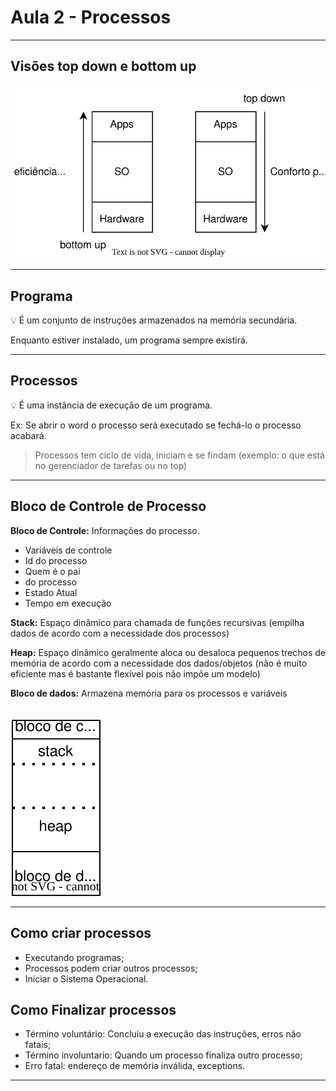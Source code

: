# Aula 2 - Processos

---

## Visões top down e bottom up

![Diagrama sem nome.drawio.svg](Aula%202%20-%20Processos%2005e9dce1e3f9490887cc21424a5c4554/Diagrama_sem_nome.drawio.svg)

---

## Programa

<aside>
💡 É um conjunto de instruções armazenados na memória secundária.

</aside>

Enquanto estiver instalado, um programa sempre existirá.

---

## Processos

<aside>
💡 É uma instância de execução de um programa.

</aside>

Ex: Se abrir o word o processo será executado se fechá-lo o processo acabará.

> Processos tem ciclo de vida, iniciam e se findam (exemplo: o que está no gerenciador de tarefas ou no top)
> 

---

## Bloco de Controle de Processo

**************************************Bloco de Controle:************************************** Informações do processo.

- Variáveis de controle
- Id do processo
- Quem é o pai
- do processo
- Estado Atual
- Tempo em execução

**************Stack:************** Espaço dinâmico para chamada de funções recursivas (empilha dados de acordo com a necessidade dos processos)

**************Heap:************** Espaço dinâmico geralmente aloca ou desaloca pequenos trechos de memória de acordo com a necessidade dos dados/objetos (não é muito eficiente mas é bastante flexível pois não impõe um modelo)

**************Bloco de dados:************** Armazena memória para os processos e variáveis

![Diagrama sem nome.drawio (1).svg](Aula%202%20-%20Processos%2005e9dce1e3f9490887cc21424a5c4554/Diagrama_sem_nome.drawio_(1).svg)

---

## Como criar processos

- Executando programas;
- Processos podem criar outros processos;
- Iniciar o Sistema Operacional.

## Como Finalizar processos

- Término voluntário: Concluiu a execução das instruções, erros não fatais;
- Término involuntario: Quando um processo finaliza outro processo;
- Erro fatal: endereço de memória inválida, exceptions.

---
